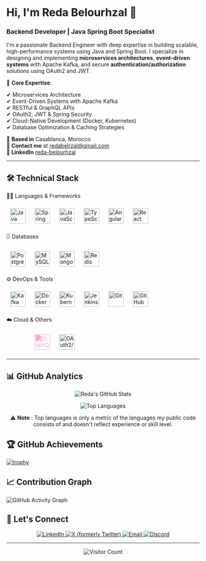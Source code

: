 # **Hi, I'm Reda Belourhzal** 👋
### **Backend Developer | Java Spring Boot Specialist**

I'm a passionate Backend Engineer with deep expertise in building scalable, high-performance systems using Java and Spring Boot. I specialize in designing and implementing **microservices architectures**, **event-driven systems** with Apache Kafka, and secure **authentication/authorization** solutions using OAuth2 and JWT.

🔹 **Core Expertise**: 

✔ Microservices Architecture  
✔ Event-Driven Systems with Apache Kafka  
✔ RESTful & GraphQL APIs  
✔ OAuth2, JWT & Spring Security  
✔ Cloud-Native Development (Docker, Kubernetes)  
✔ Database Optimization & Caching Strategies  


📍 **Based in** Casablanca, Morocco  
📧 **Contact me** at [redabelrzal@gmail.com](mailto:redabelrzal@gmail.com)  
💼 **LinkedIn** [reda-belourhzal](https://www.linkedin.com/in/reda-belourhzal)

---

## 🛠️ **Technical Stack**

🧑‍💻 Languages & Frameworks
<div align="left"> <img src="https://cdn.jsdelivr.net/gh/devicons/devicon/icons/java/java-original.svg" alt="Java" height="40" style="margin: 10px"/> <img src="https://cdn.jsdelivr.net/gh/devicons/devicon/icons/spring/spring-original.svg" alt="Spring" height="40" style="margin: 10px"/> <img src="https://cdn.jsdelivr.net/gh/devicons/devicon/icons/javascript/javascript-original.svg" alt="JavaScript" height="40" style="margin: 10px"/> <img src="https://cdn.jsdelivr.net/gh/devicons/devicon/icons/typescript/typescript-original.svg" alt="TypeScript" height="40" style="margin: 10px"/> <img src="https://cdn.jsdelivr.net/gh/devicons/devicon/icons/angularjs/angularjs-original.svg" alt="Angular" height="40" style="margin: 10px"/> <img src="https://cdn.jsdelivr.net/gh/devicons/devicon/icons/react/react-original.svg" alt="React" height="40" style="margin: 10px"/> </div>

🗄️ Databases
<div align="left"> <img src="https://cdn.jsdelivr.net/gh/devicons/devicon/icons/postgresql/postgresql-original.svg" alt="PostgreSQL" height="40" style="margin: 10px"/> <img src="https://cdn.jsdelivr.net/gh/devicons/devicon/icons/mysql/mysql-original.svg" alt="MySQL" height="40" style="margin: 10px"/> <img src="https://cdn.jsdelivr.net/gh/devicons/devicon/icons/mongodb/mongodb-original.svg" alt="MongoDB" height="40" style="margin: 10px"/> <img src="https://cdn.jsdelivr.net/gh/devicons/devicon/icons/redis/redis-original.svg" alt="Redis" height="40" style="margin: 10px"/> </div>

⚙️ DevOps & Tools
<div align="left"> <img src="https://cdn.jsdelivr.net/gh/devicons/devicon/icons/apachekafka/apachekafka-original.svg" alt="Kafka" height="40" style="margin: 10px"/> <img src="https://cdn.jsdelivr.net/gh/devicons/devicon/icons/docker/docker-original.svg" alt="Docker" height="40" style="margin: 10px"/> <img src="https://cdn.jsdelivr.net/gh/devicons/devicon/icons/kubernetes/kubernetes-plain.svg" alt="Kubernetes" height="40" style="margin: 10px"/> <img src="https://cdn.jsdelivr.net/gh/devicons/devicon/icons/jenkins/jenkins-original.svg" alt="Jenkins" height="40" style="margin: 10px"/> <img src="https://cdn.jsdelivr.net/gh/devicons/devicon/icons/git/git-original.svg" alt="Git" height="40" style="margin: 10px"/> <img src="https://cdn.jsdelivr.net/gh/devicons/devicon/icons/github/github-original.svg" alt="GitHub" height="40" style="margin: 10px"/> </div>

☁️ Cloud & Others
<div align="left">
  <img src="https://cdn.jsdelivr.net/npm/simple-icons@v10/icons/amazonaws.svg" alt="AWS" height="40" style="margin: 10px; filter: brightness(0) invert(1);" />
  <img src="https://cdn.jsdelivr.net/npm/simple-icons@v10/icons/graphql.svg" alt="GraphQL" height="40" style="margin: 10px; filter: brightness(0) invert(1) sepia(100%) saturate(10000%) hue-rotate(285deg);" />
  <img src="https://cdn.auth0.com/styleguide/components/1.0.8/media/logos/img/badge.svg" alt="OAuth2/Auth0" height="40" style="margin: 10px;" />
</div>



---

## 📊 **GitHub Analytics**

<div align="center">
  
  ![Reda's GitHub Stats](https://github-readme-stats.vercel.app/api?username=RedaBelourhzal&show_icons=true&count_private=true&theme=radical&hide_border=true&bg_color=30,0f0c29,302b63,24243e&title_color=fff&text_color=fff&icon_color=79ff97)
  
  ![Top Languages](https://github-readme-stats.vercel.app/api/top-langs/?username=RedaBelourhzal&layout=compact&langs_count=8&theme=radical&hide_border=true&bg_color=30,0f0c29,302b63,24243e&title_color=fff&text_color=fff)


  ⚠️ **Note** : Top languages is only a metric of the languages my public code consists of and doesn't reflect experience or skill level.
  
  
</div>

## 🏆 **GitHub Achievements**

[![trophy](https://github-profile-trophy.vercel.app/?username=RedaBelourhzal&theme=onedark&row=2&column=4&margin-w=15&margin-h=15&no-bg=true)](https://github.com/ryo-ma/github-profile-trophy)


## 📈 **Contribution Graph**

![GitHub Activity Graph](https://github-readme-activity-graph.vercel.app/graph?username=RedaBelourhzal&theme=react-dark&hide_border=true&custom_title=My%20Contribution%20Graph)

## 🤝 **Let's Connect**

<p align="center">
  <a href="https://www.linkedin.com/in/reda-belourhzal" target="_blank">
    <img src="https://img.shields.io/badge/LinkedIn-0077B5?style=for-the-badge&logo=linkedin&logoColor=white" alt="LinkedIn">
  </a>
 <a href="https://x.com/RedaBelourhzal" target="_blank">
  <img src="https://img.shields.io/badge/X-000000?style=for-the-badge&logo=x&logoColor=white" alt="X (formerly Twitter)">
</a>
  <a href="mailto:redabelrzal@gmail.com" target="_blank">
    <img src="https://img.shields.io/badge/Gmail-D14836?style=for-the-badge&logo=gmail&logoColor=white" alt="Email">
  </a>
  <a href="https://discord.com/users/kirmizia" target="_blank">
    <img src="https://img.shields.io/badge/Discord-5865F2?style=for-the-badge&logo=discord&logoColor=white" alt="Discord">
  </a>
</p>

---

<div align="center">
  
  ![Visitor Count](https://komarev.com/ghpvc/?username=RedaBelourhzal&color=blueviolet&style=flat-square)
  
</div>

</div>
